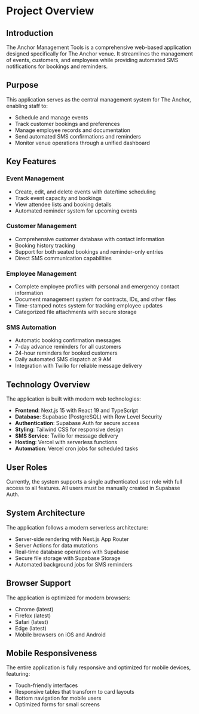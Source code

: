 # Project Overview

## Introduction

The Anchor Management Tools is a comprehensive web-based application designed specifically for The Anchor venue. It streamlines the management of events, customers, and employees while providing automated SMS notifications for bookings and reminders.

## Purpose

This application serves as the central management system for The Anchor, enabling staff to:
- Schedule and manage events
- Track customer bookings and preferences
- Manage employee records and documentation
- Send automated SMS confirmations and reminders
- Monitor venue operations through a unified dashboard

## Key Features

### Event Management
- Create, edit, and delete events with date/time scheduling
- Track event capacity and bookings
- View attendee lists and booking details
- Automated reminder system for upcoming events

### Customer Management
- Comprehensive customer database with contact information
- Booking history tracking
- Support for both seated bookings and reminder-only entries
- Direct SMS communication capabilities

### Employee Management
- Complete employee profiles with personal and emergency contact information
- Document management system for contracts, IDs, and other files
- Time-stamped notes system for tracking employee updates
- Categorized file attachments with secure storage

### SMS Automation
- Automatic booking confirmation messages
- 7-day advance reminders for all customers
- 24-hour reminders for booked customers
- Daily automated SMS dispatch at 9 AM
- Integration with Twilio for reliable message delivery

## Technology Overview

The application is built with modern web technologies:
- **Frontend**: Next.js 15 with React 19 and TypeScript
- **Database**: Supabase (PostgreSQL) with Row Level Security
- **Authentication**: Supabase Auth for secure access
- **Styling**: Tailwind CSS for responsive design
- **SMS Service**: Twilio for message delivery
- **Hosting**: Vercel with serverless functions
- **Automation**: Vercel cron jobs for scheduled tasks

## User Roles

Currently, the system supports a single authenticated user role with full access to all features. All users must be manually created in Supabase Auth.

## System Architecture

The application follows a modern serverless architecture:
- Server-side rendering with Next.js App Router
- Server Actions for data mutations
- Real-time database operations with Supabase
- Secure file storage with Supabase Storage
- Automated background jobs for SMS reminders

## Browser Support

The application is optimized for modern browsers:
- Chrome (latest)
- Firefox (latest)
- Safari (latest)
- Edge (latest)
- Mobile browsers on iOS and Android

## Mobile Responsiveness

The entire application is fully responsive and optimized for mobile devices, featuring:
- Touch-friendly interfaces
- Responsive tables that transform to card layouts
- Bottom navigation for mobile users
- Optimized forms for small screens